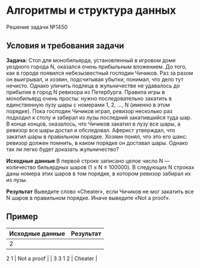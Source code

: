 # Алгоритмы и структура данных
Решение задачи №1450

## Условия и требования задачи

__Задача:__ 
Стол для монобильярда, установленный в игровом доме уездного города N, оказался очень прибыльным вложением. До того, как в городе появился небезызвестный господин Чичиков. Раз за разом он выигрывал, и хозяин, подсчитывая убытки, понимал, что дело тут нечисто. Однако уличить подлеца в жульничестве не удавалось до прибытия в город N ревизора из Петербурга.
Правила игры в монобильярд очень просты: нужно последовательно закатить в единственную лузу шары с номерами 1, 2, …, N (именно в этом порядке). Пока господин Чичиков играл, ревизор несколько раз подходил к столу и забирал из лузы последний закатившийся туда шар. В конце концов, оказалось, что Чичиков закатил в лузу все шары, а ревизор все шары достал и обследовал. Аферист утверждал, что закатил шары в правильном порядке. Хозяин понял, что это его шанс: ревизор должен помнить, в каком порядке он доставал шары. Однако так ли легко будет доказать жульничество?

__Исходные данные__
В первой строке записано целое число N — количество бильярдных шаров (1 ≤ N ≤ 100000). В следующих N строках даны номера этих шаров в том порядке, в котором ревизор забирал их из лузы.

__Результат__
Выведите слово «Cheater», если Чичиков не мог закатить все N шаров в правильном порядке. Иначе выведите «Not a proof».


## Пример
| Исходные данные | Результат |
| ----------- | ----------- |
| 2
2
1
| Not a proof |
| 3
3
1
2
| Cheater |



